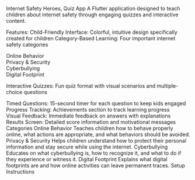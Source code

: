 Internet Safety Heroes, Quiz App A Flutter application designed to teach children about internet safety through engaging quizzes and interactive content.
  
Features:
Child-Friendly Interface: Colorful, intuitive design specifically created for children Category-Based Learning: Four important internet safety categories
  
Online Behavior   
Privacy & Security  
Cyberbullying   
Digital Footprint  

Interactive Quizzes: Fun quiz format with visual scenarios and multiple-choice questions 
  
Timed Questions: 15-second timer for each question to keep kids engaged     
Progress Tracking: Achievements section to track learning progress  
Visual Feedback: Immediate feedback on answers with explanations  
Results Screen: Detailed score information and motivational messages  
Categories Online Behavior Teaches children how to behave properly online, what actions are appropriate, and what behaviors should be avoided. Privacy & Security Helps children understand how to protect their personal information and stay secure while using the internet. Cyberbullying Educates on what cyberbullying is, how to recognize it, and what to do if they experience or witness it. Digital Footprint Explains what digital footprints are and how online activities can leave permanent traces. Setup Instructions
